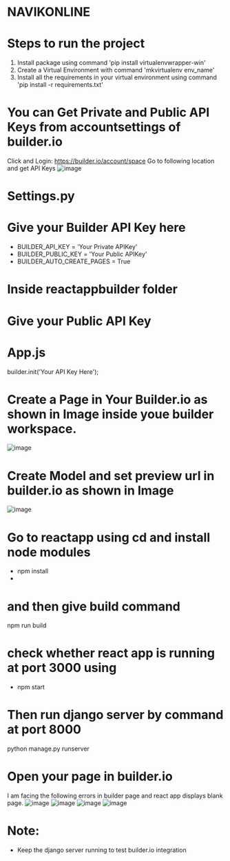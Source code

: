 # NAVIKONLINE
# Steps to run the project
1. Install package using command 'pip install virtualenvwrapper-win'
2. Create a Virtual Environment with command 'mkvirtualenv env_name'
3. Install all the requirements in your virtual environment using command 'pip install -r requirements.txt'

# You can Get Private and Public API Keys from accountsettings of builder.io
Click and Login: https://builder.io/account/space
Go to following location and get API Keys
![image](https://github.com/vknan/Vijay_Portfolio/assets/70138450/dfd20e31-cec6-4601-a276-cc5677c327d9)


# Settings.py
# Give your Builder API Key here
- BUILDER_API_KEY = 'Your Private APIKey'
- BUILDER_PUBLIC_KEY = 'Your Public APIKey'
- BUILDER_AUTO_CREATE_PAGES = True

# Inside reactappbuilder folder
# Give your Public API Key
# App.js
builder.init('Your API Key Here');

# Create a Page in Your Builder.io as shown in Image inside youe builder workspace.
![image](https://github.com/vknan/Vijay_Portfolio/assets/70138450/5b05ca62-07a3-4b1f-9df1-f6138807cd33)

# Create Model and set preview url in builder.io as shown in Image
![image](https://github.com/vknan/Vijay_Portfolio/assets/70138450/bb98ebcf-f33d-4c67-bfaa-f01ab0337156)

# Go to reactapp using cd and install node modules
- npm install
- 
# and then give build command
npm run build
# check whether react app is running at port 3000 using 
- npm start

# Then run django server by command at port 8000
python manage.py runserver

# Open your page in builder.io
I am facing the following errors in builder page and react app displays blank page.
![image](https://github.com/vknan/Vijay_Portfolio/assets/70138450/f47b61d8-4e61-45a3-ab5b-797fee3e0c0d)
![image](https://github.com/vknan/Vijay_Portfolio/assets/70138450/0e0d07b2-0ce1-4d6c-8867-16659593ef96)
![image](https://github.com/vknan/Vijay_Portfolio/assets/70138450/efc9c645-97e0-4f8f-be92-5203755b12e6)
![image](https://github.com/vknan/Vijay_Portfolio/assets/70138450/34892026-fdeb-44b0-b1ca-968ffd1a4f34)

# Note:
- Keep the django server running to test builder.io integration


